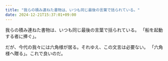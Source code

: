 ```yaml
---
title: "我らの積み連ねた書物は、いつも同じ最後の言葉で括られている。"
date: 2024-12-21T15:37:01+09:00
---
```

我らの積み連ねた書物は、いつも同じ最後の言葉で括られている。
「船を起動する者に捧ぐ」。

だが、今代の我々には六角様が居る。それゆえ、この文言は必要ない。
「六角様へ贈る」。これで良いのだ。
